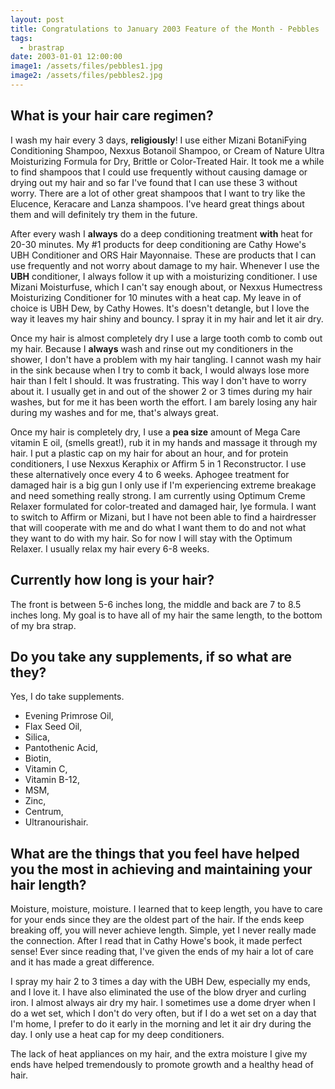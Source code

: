 ```yaml
---
layout: post
title: Congratulations to January 2003 Feature of the Month - Pebbles
tags:
  - brastrap
date: 2003-01-01 12:00:00
image1: /assets/files/pebbles1.jpg
image2: /assets/files/pebbles2.jpg
---
```

## What is your hair care regimen?

I wash my hair every 3 days, **religiously**! I use either Mizani BotaniFying Conditioning Shampoo, Nexxus Botanoil Shampoo, or Cream of Nature Ultra Moisturizing Formula for Dry, Brittle or Color-Treated Hair. It took me a while to find shampoos that I could use frequently without causing damage or drying out my hair and so far I've found that I can use these 3 without worry. There are a lot of other great shampoos that I want to try like the Elucence, Keracare and Lanza shampoos. I've heard great things about them and will definitely try them in the future.

After every wash I **always** do a deep conditioning treatment **with** heat for 20-30 minutes. My #1 products for deep conditioning are Cathy Howe's UBH Conditioner and ORS Hair Mayonnaise. These are products that I can use frequently and not worry about damage to my hair. Whenever I use the **UBH** conditioner, I always follow it up with a moisturizing conditioner. I use Mizani Moisturfuse, which I can't say enough about, or Nexxus Humectress Moisturizing Conditioner for 10 minutes with a heat cap. My leave in of choice is UBH Dew, by Cathy Howes. It's doesn't detangle, but I love the way it leaves my hair shiny and bouncy. I spray it in my hair and let it air dry.

Once my hair is almost completely dry I use a large tooth comb to comb out my hair. Because I **always** wash and rinse out my conditioners in the shower, I don't have a problem with my hair tangling. I cannot wash my hair in the sink because when I try to comb it back, I would always lose more hair than I felt I should. It was frustrating. This way I don't have to worry about it. I usually get in and out of the shower 2 or 3 times during my hair washes, but for me it has been worth the effort. I am barely losing any hair during my washes and for me, that's always great.

Once my hair is completely dry, I use a **pea size** amount of Mega Care vitamin E oil, (smells great!), rub it in my hands and massage it through my hair. I put a plastic cap on my hair for about an hour, and for protein conditioners, I use Nexxus Keraphix or Affirm 5 in 1 Reconstructor. I use these alternatively once every 4 to 6 weeks. Aphogee treatment for damaged hair is a big gun I only use if I'm experiencing extreme breakage and need something really strong. I am currently using Optimum Creme Relaxer formulated for color-treated and damaged hair, lye formula. I want to switch to Affirm or Mizani, but I have not been able to find a hairdresser that will cooperate with me and do what I want them to do and not what they want to do with my hair. So for now I will stay with the Optimum Relaxer. I usually relax my hair every 6-8 weeks.

## Currently how long is your hair?

The front is between 5-6 inches long, the middle and back are 7 to 8.5 inches long. My goal is to
have all of my hair the same length, to the bottom of my bra strap.

## Do you take any supplements, if so what are they?

Yes, I do take supplements.
* Evening Primrose Oil,
* Flax Seed Oil,
* Silica,
* Pantothenic Acid,
* Biotin,
* Vitamin C,
* Vitamin B-12,
* MSM,
* Zinc,
* Centrum,
* Ultranourishair.

## What are the things that you feel have helped you the most in achieving and maintaining your hair length?

Moisture, moisture, moisture. I learned that to keep length, you have to care for your ends since they are the oldest part of the hair. If the ends keep breaking off, you will never achieve length. Simple, yet I never really made the connection. After I read that in Cathy Howe's book, it made perfect sense! Ever since reading that, I've given the ends of my hair a lot of care and it has made a great difference.

I spray my hair 2 to 3 times a day with the UBH Dew, especially my ends, and I love it. I have also eliminated the use of the blow dryer and curling iron. I almost always air dry my hair. I sometimes use a dome dryer when I do a wet set, which I don't do very often, but if I do a wet set on a day that I'm home, I prefer to do it early in the morning and let it air dry during the day. I only use a heat cap for my deep conditioners.

The lack of heat appliances on my hair, and the extra moisture I give my ends have helped tremendously to promote growth and a healthy head of hair.
